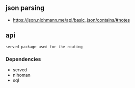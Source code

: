 ## json parsing
- https://json.nlohmann.me/api/basic_json/contains/#notes

## api

    served package used for the routing

### Dependencies

- served
- nlhoman
- sql